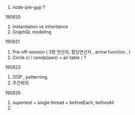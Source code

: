 
1. node-pre-gyp ?

190920

1. Instanitation vs inheritance
2. GraphQL modeling

190921

1. Pre-off-session ( 3항 연산자, 할당연산자 , arrow function , )
2. Circle ci / ramda(aws) + air table / ? 

190923

1. OOP , patterning,
2. 주간회의

190926

1. supertest + single thread + beforeEach, beforeAll
2. <Template> + event listener
3. AJAX ,http basic review required

190927

1. local browser / cross domain issue
2. <Template> + cloning + appendChild
3. fetching options / response instance

190928

1. eem task / student info + automation
2. pure javascript web / front-end framework

190929

1. webpack bundling babel
2. recast.ly review

190930

--

191001

1. webpack uglify + 합성이벤트

191002

1. typora + docs
2. compile, transpile, bundling

191003

1. CAP Theorem

191005

1. check-in flow
2. django table join
3. graphql resolver(nested)
4. pre-off-session

191007

1. python module import / path
2. aws s3-multer issue

191008

1. debugger node --inspect // vscode debugger

191012

1. apache airflow, personalize
2. apollo-graphql, node scheduler, cron

191014

1. regExr : new RegExr('  ', gi) === /  /gi !== /'  '/gi

191015

1. node.js mode : 0o666 ( allow both read and write functionality) chmod
2. NaN === NaN : false

191016

1. jupyter
2. 50YearsDataScience.pdf

191021

1. CI/CD
2. SSL, CloudFront, Route 53

191024

1. java javascript overloading (ploymoriphm)

191025

1. flow, typescript, Reason, Kotlin, others for static-type-checking in react

191030

1. code smell (bad code)
2. atScript
